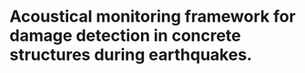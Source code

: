 # Acoustical monitoring framework for damage detection in concrete structures during earthquakes.


